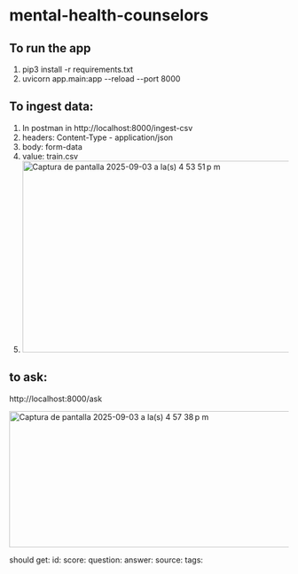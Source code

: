 # mental-health-counselors

## To run the app

1. pip3 install -r requirements.txt
2. uvicorn app.main:app --reload --port 8000

## To ingest data:
 1. In postman in http://localhost:8000/ingest-csv
 2. headers: Content-Type - application/json
 3. body: form-data
 4. value: train.csv
 5. <img width="661" height="346" alt="Captura de pantalla 2025-09-03 a la(s) 4 53 51 p m" src="https://github.com/user-attachments/assets/5c33d8bc-40a3-47d8-b63f-9253b9d42581" />

 ## to ask:
 http://localhost:8000/ask
 
<img width="890" height="246" alt="Captura de pantalla 2025-09-03 a la(s) 4 57 38 p m" src="https://github.com/user-attachments/assets/14330d4e-f4a3-404b-842b-0b946885bbeb" />

should get:
 id: 
score: 
question: 
answer: 
source: 
tags: 
